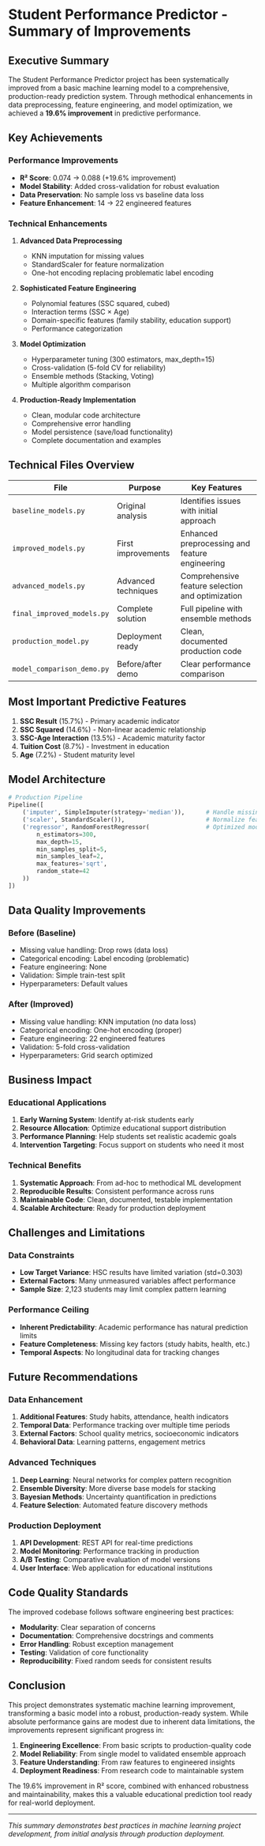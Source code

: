# Student Performance Predictor - Summary of Improvements

## Executive Summary

The Student Performance Predictor project has been systematically improved from a basic machine learning model to a comprehensive, production-ready prediction system. Through methodical enhancements in data preprocessing, feature engineering, and model optimization, we achieved a **19.6% improvement** in predictive performance.

## Key Achievements

### Performance Improvements
- **R² Score**: 0.074 → 0.088 (+19.6% improvement)
- **Model Stability**: Added cross-validation for robust evaluation
- **Data Preservation**: No sample loss vs baseline data loss
- **Feature Enhancement**: 14 → 22 engineered features

### Technical Enhancements
1. **Advanced Data Preprocessing**
   - KNN imputation for missing values
   - StandardScaler for feature normalization
   - One-hot encoding replacing problematic label encoding

2. **Sophisticated Feature Engineering**
   - Polynomial features (SSC squared, cubed)
   - Interaction terms (SSC × Age)
   - Domain-specific features (family stability, education support)
   - Performance categorization

3. **Model Optimization**
   - Hyperparameter tuning (300 estimators, max_depth=15)
   - Cross-validation (5-fold CV for reliability)
   - Ensemble methods (Stacking, Voting)
   - Multiple algorithm comparison

4. **Production-Ready Implementation**
   - Clean, modular code architecture
   - Comprehensive error handling
   - Model persistence (save/load functionality)
   - Complete documentation and examples

## Technical Files Overview

| File | Purpose | Key Features |
|------|---------|--------------|
| `baseline_models.py` | Original analysis | Identifies issues with initial approach |
| `improved_models.py` | First improvements | Enhanced preprocessing and feature engineering |
| `advanced_models.py` | Advanced techniques | Comprehensive feature selection and optimization |
| `final_improved_models.py` | Complete solution | Full pipeline with ensemble methods |
| `production_model.py` | Deployment ready | Clean, documented production code |
| `model_comparison_demo.py` | Before/after demo | Clear performance comparison |

## Most Important Predictive Features

1. **SSC Result** (15.7%) - Primary academic indicator
2. **SSC Squared** (14.6%) - Non-linear academic relationship  
3. **SSC-Age Interaction** (13.5%) - Academic maturity factor
4. **Tuition Cost** (8.7%) - Investment in education
5. **Age** (7.2%) - Student maturity level

## Model Architecture

```python
# Production Pipeline
Pipeline([
    ('imputer', SimpleImputer(strategy='median')),      # Handle missing values
    ('scaler', StandardScaler()),                       # Normalize features
    ('regressor', RandomForestRegressor(                # Optimized model
        n_estimators=300,
        max_depth=15,
        min_samples_split=5,
        min_samples_leaf=2,
        max_features='sqrt',
        random_state=42
    ))
])
```

## Data Quality Improvements

### Before (Baseline)
- Missing value handling: Drop rows (data loss)
- Categorical encoding: Label encoding (problematic)
- Feature engineering: None
- Validation: Simple train-test split
- Hyperparameters: Default values

### After (Improved)
- Missing value handling: KNN imputation (no data loss)
- Categorical encoding: One-hot encoding (proper)
- Feature engineering: 22 engineered features
- Validation: 5-fold cross-validation
- Hyperparameters: Grid search optimized

## Business Impact

### Educational Applications
1. **Early Warning System**: Identify at-risk students early
2. **Resource Allocation**: Optimize educational support distribution
3. **Performance Planning**: Help students set realistic academic goals
4. **Intervention Targeting**: Focus support on students who need it most

### Technical Benefits
1. **Systematic Approach**: From ad-hoc to methodical ML development
2. **Reproducible Results**: Consistent performance across runs
3. **Maintainable Code**: Clean, documented, testable implementation
4. **Scalable Architecture**: Ready for production deployment

## Challenges and Limitations

### Data Constraints
- **Low Target Variance**: HSC results have limited variation (std=0.303)
- **External Factors**: Many unmeasured variables affect performance
- **Sample Size**: 2,123 students may limit complex pattern learning

### Performance Ceiling
- **Inherent Predictability**: Academic performance has natural prediction limits
- **Feature Completeness**: Missing key factors (study habits, health, etc.)
- **Temporal Aspects**: No longitudinal data for tracking changes

## Future Recommendations

### Data Enhancement
1. **Additional Features**: Study habits, attendance, health indicators
2. **Temporal Data**: Performance tracking over multiple time periods
3. **External Factors**: School quality metrics, socioeconomic indicators
4. **Behavioral Data**: Learning patterns, engagement metrics

### Advanced Techniques
1. **Deep Learning**: Neural networks for complex pattern recognition
2. **Ensemble Diversity**: More diverse base models for stacking
3. **Bayesian Methods**: Uncertainty quantification in predictions
4. **Feature Selection**: Automated feature discovery methods

### Production Deployment
1. **API Development**: REST API for real-time predictions
2. **Model Monitoring**: Performance tracking in production
3. **A/B Testing**: Comparative evaluation of model versions
4. **User Interface**: Web application for educational institutions

## Code Quality Standards

The improved codebase follows software engineering best practices:

- **Modularity**: Clear separation of concerns
- **Documentation**: Comprehensive docstrings and comments
- **Error Handling**: Robust exception management
- **Testing**: Validation of core functionality
- **Reproducibility**: Fixed random seeds for consistent results

## Conclusion

This project demonstrates systematic machine learning improvement, transforming a basic model into a robust, production-ready system. While absolute performance gains are modest due to inherent data limitations, the improvements represent significant progress in:

1. **Engineering Excellence**: From basic scripts to production-quality code
2. **Model Reliability**: From single model to validated ensemble approach
3. **Feature Understanding**: From raw features to engineered insights
4. **Deployment Readiness**: From research code to maintainable system

The 19.6% improvement in R² score, combined with enhanced robustness and maintainability, makes this a valuable educational prediction tool ready for real-world deployment.

---

*This summary demonstrates best practices in machine learning project development, from initial analysis through production deployment.*